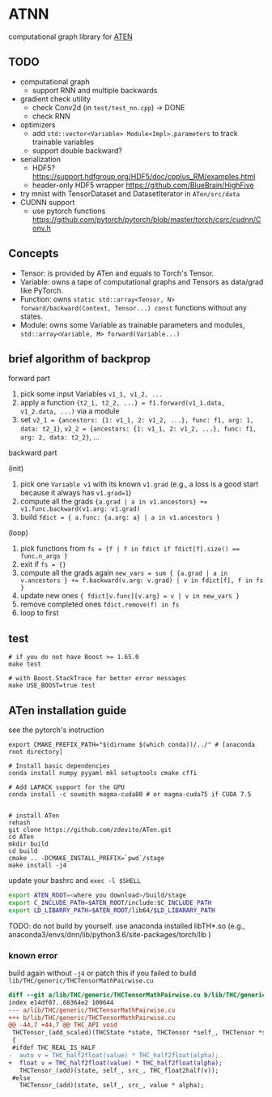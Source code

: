 # ATNN

computational graph library for [ATEN](https://github.com/zdevito/ATen)

## TODO

+ computational graph
  + support RNN and multiple backwards
+ gradient check utility
  + check Conv2d (in `test/test_nn.cpp`) -> DONE
  + check RNN
+ optimizers
  + add `std::vector<Variable> Module<Impl>.parameters` to track trainable variables
  + support double backward?
+ serialization
  + HDF5? https://support.hdfgroup.org/HDF5/doc/cpplus_RM/examples.html
  + header-only HDF5 wrapper https://github.com/BlueBrain/HighFive
+ try mnist with TensorDataset and DatasetIterator in `ATen/src/data`
+ CUDNN support
  + use pytorch functions https://github.com/pytorch/pytorch/blob/master/torch/csrc/cudnn/Conv.h


## Concepts

+ Tensor: is provided by ATen and equals to Torch's Tensor.
+ Variable: owns a tape of computational graphs and Tensors as data/grad like PyTorch.
+ Function: owns `static std::array<Tensor, N> forward/backward(Context, Tensor...) const` functions without any states.
+ Module: owns some Variable as trainable parameters and modules, `std::array<Variable, M> forward(Variable...)`


## brief algorithm of backprop

forward part

1. pick some input Variables `v1_1, v1_2, ...`
2. apply a function `{t2_1, t2_2, ...} = f1.forward(v1_1.data, v1_2.data, ...)` via a module
3. set `v2_1 = {ancestors: {1: v1_1, 2: v1_2, ...}, func: f1, arg: 1, data: t2_1}`, `v2_2 = {ancestors: {1: v1_1, 2: v1_2, ...}, func: f1, arg: 2, data: t2_2}`, ...

backward part

(init)
1. pick one `Variable v1` with its known `v1.grad` (e.g., a loss is a good start because it always has `v1.grad=1`)
2. compute all the grads `{a.grad | a in v1.ancestors} += v1.func.backward(v1.arg: v1.grad)`
3. build `fdict = { a.func: {a.arg: a} | a in v1.ancestors }`

(loop)
1. pick functions from `fs = {f | f in fdict if fdict[f].size() == func.n_args }`
2. exit if `fs = {}`
3. compute all the grads again `new_vars = sum { {a.grad | a in v.ancestors } += f.backward(v.arg: v.grad) | v in fdict[f], f in fs }`
4. update new ones `{ fdict[v.func][v.arg] = v | v in new_vars }`
5. remove completed ones `fdict.remove(f) in fs`
6. loop to first
 

## test

``` console
# if you do not have Boost >= 1.65.0
make test

# with Boost.StackTrace for better error messages
make USE_BOOST=true test
```

## ATen installation guide

see the pytorch's instruction


``` console
export CMAKE_PREFIX_PATH="$(dirname $(which conda))/../" # [anaconda root directory]

# Install basic dependencies
conda install numpy pyyaml mkl setuptools cmake cffi

# Add LAPACK support for the GPU
conda install -c soumith magma-cuda80 # or magma-cuda75 if CUDA 7.5


# install ATen
rehash
git clone https://github.com/zdevito/ATen.git
cd ATen
mkdir build
cd build
cmake .. -DCMAKE_INSTALL_PREFIX=`pwd`/stage
make install -j4
```

update your bashrc and `exec -l $SHELL`

``` bash
export ATEN_ROOT=<where you download>/build/stage
export C_INCLUDE_PATH=$ATEN_ROOT/include:$C_INCLUDE_PATH
export LD_LIBARRY_PATH=$ATEN_ROOT/lib64/$LD_LIBARARY_PATH
```

TODO: do not build by yourself. use anaconda installed libTH*.so
(e.g., anaconda3/envs/dnn/lib/python3.6/site-packages/torch/lib )

### known error

build again without `-j4` or patch this if you failed to build `lib/THC/generic/THCTensorMathPairwise.cu`


``` diff
diff --git a/lib/THC/generic/THCTensorMathPairwise.cu b/lib/THC/generic/THCTensorMathPairwise.cu
index e14df07..68364e2 100644
--- a/lib/THC/generic/THCTensorMathPairwise.cu
+++ b/lib/THC/generic/THCTensorMathPairwise.cu
@@ -44,7 +44,7 @@ THC_API void
 THCTensor_(add_scaled)(THCState *state, THCTensor *self_, THCTensor *src_, real value, real alpha)
 {
 #ifdef THC_REAL_IS_HALF
-  auto v = THC_half2float(value) * THC_half2float(alpha);
+  float v = THC_half2float(value) * THC_half2float(alpha);
   THCTensor_(add)(state, self_, src_, THC_float2half(v));
 #else
   THCTensor_(add)(state, self_, src_, value * alpha);
```
